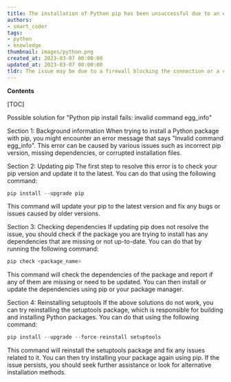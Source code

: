 ```yaml
---
title: The installation of Python pip has been unsuccessful due to an error message stating that the command 'egg_info' is invalid
authors:
- smart_coder
tags:
- python
- knowledge
thumbnail: images/python.png
created_at: 2023-03-07 00:00:00
updated_at: 2023-03-07 00:00:00
tldr: The issue may be due to a firewall blocking the connection or a corrupted pip installation.
---
```


**Contents**

[TOC]

Possible solution for "Python pip install fails: invalid command egg_info"

Section 1: Background information
When trying to install a Python package with pip, you might encounter an error message that says "Invalid command egg_info". This error can be caused by various issues such as incorrect pip version, missing dependencies, or corrupted installation files.

Section 2: Updating pip
The first step to resolve this error is to check your pip version and update it to the latest. You can do that using the following command:

```python
pip install --upgrade pip
```

This command will update your pip to the latest version and fix any bugs or issues caused by older versions.

Section 3: Checking dependencies
If updating pip does not resolve the issue, you should check if the package you are trying to install has any dependencies that are missing or not up-to-date. You can do that by running the following command:

```python
pip check <package_name>
```

This command will check the dependencies of the package and report if any of them are missing or need to be updated. You can then install or update the dependencies using pip or your package manager.

Section 4: Reinstalling setuptools
If the above solutions do not work, you can try reinstalling the setuptools package, which is responsible for building and installing Python packages. You can do that using the following command:

```python
pip install --upgrade --force-reinstall setuptools
```

This command will reinstall the setuptools package and fix any issues related to it. You can then try installing your package again using pip. If the issue persists, you should seek further assistance or look for alternative installation methods.
